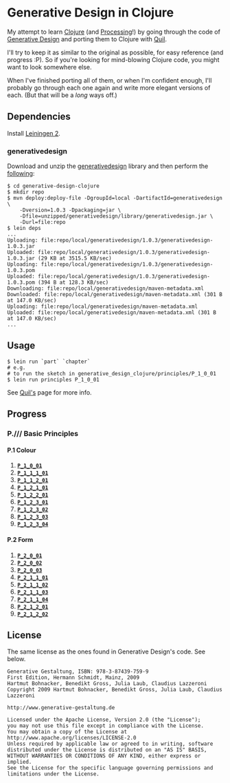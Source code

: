 # Generative Design in Clojure

My attempt to learn [Clojure][] (and [Processing][]!) by going through
the code of [Generative Design][gd] and porting them to Clojure with
[Quil][quil].

I'll try to keep it as similar to the original as possible, for easy
reference (and progress :P). So if you're looking for mind-blowing
Clojure code, you might want to look somewhere else. 

When I've finished porting all of them, or when I'm confident enough,
I'll probably go through each one again and write more elegant versions
of each. (But that will be a *long* ways off.)

## Dependencies

Install [Leiningen 2][lein].

### generativedesign

Download and unzip the [generativedesign][gdlib] library and then 
perform the [following](https://gist.github.com/3062743#gistcomment-366326):

	$ cd generative-design-clojure
    $ mkdir repo
	$ mvn deploy:deploy-file -DgroupId=local -DartifactId=generativedesign \
  	    -Dversion=1.0.3 -Dpackaging=jar \
		-Dfile=unzipped/generativedesign/library/generativedesign.jar \
        -Durl=file:repo
	$ lein deps
    ...
    Uploading: file:repo/local/generativedesign/1.0.3/generativedesign-1.0.3.jar
	Uploaded: file:repo/local/generativedesign/1.0.3/generativedesign-1.0.3.jar (29 KB at 3515.5 KB/sec)
	Uploading: file:repo/local/generativedesign/1.0.3/generativedesign-1.0.3.pom
	Uploaded: file:repo/local/generativedesign/1.0.3/generativedesign-1.0.3.pom (394 B at 128.3 KB/sec)
	Downloading: file:repo/local/generativedesign/maven-metadata.xml
	Downloaded: file:repo/local/generativedesign/maven-metadata.xml (301 B at 147.0 KB/sec)
	Uploading: file:repo/local/generativedesign/maven-metadata.xml
	Uploaded: file:repo/local/generativedesign/maven-metadata.xml (301 B at 147.0 KB/sec)
	...

## Usage

    $ lein run `part` `chapter`
	# e.g.
	# to run the sketch in generative_design_clojure/principles/P_1_0_01
	$ lein run principles P_1_0_01

See [Quil's][quil] page for more info.

[quil]: https://github.com/quil/quil
[gd]: http://www.generative-gestaltung.de/code
[Processing]: http://processing.org
[Clojure]: http://clojure.org
[lein]: https://github.com/technomancy/leiningen
[gdlib]: http://www.generative-gestaltung.de/codes/generativedesign/index.html#download

## Progress

### P./// Basic Principles
#### P.1 Colour
1. [**`P_1_0_01`**](https://github.com/john2x/generative-design-clojure/blob/master/src/generative_design_clojure/principles/P_1_0_01/P_1_0_01.clj)
2. [**`P_1_1_1_01`**](https://github.com/john2x/generative-design-clojure/blob/master/src/generative_design_clojure/principles/P_1_1_1_01/P_1_1_1_01.clj)
3. [**`P_1_1_2_01`**](https://github.com/john2x/generative-design-clojure/blob/master/src/generative_design_clojure/principles/P_1_1_2_01/P_1_1_2_01.clj)
4. [**`P_1_2_1_01`**](https://github.com/john2x/generative-design-clojure/blob/master/src/generative_design_clojure/principles/P_1_2_1_01/P_1_2_1_01.clj)
5. [**`P_1_2_2_01`**](https://github.com/john2x/generative-design-clojure/blob/master/src/generative_design_clojure/principles/P_1_2_2_01/P_1_2_2_01.clj)
6. [**`P_1_2_3_01`**](https://github.com/john2x/generative-design-clojure/blob/master/src/generative_design_clojure/principles/P_1_2_3_01/P_1_2_3_01.clj)
7. [**`P_1_2_3_02`**](https://github.com/john2x/generative-design-clojure/blob/master/src/generative_design_clojure/principles/P_1_2_3_02/P_1_2_3_02.clj)
8. [**`P_1_2_3_03`**](https://github.com/john2x/generative-design-clojure/blob/master/src/generative_design_clojure/principles/P_1_2_3_03/P_1_2_3_03.clj)
9. [**`P_1_2_3_04`**](https://github.com/john2x/generative-design-clojure/blob/master/src/generative_design_clojure/principles/P_1_2_3_04/P_1_2_3_04.clj)

#### P.2 Form
1. [**`P_2_0_01`**](https://github.com/john2x/generative-design-clojure/blob/master/src/generative_design_clojure/principles/P_2_0_01/P_2_0_01.clj)
2. [**`P_2_0_02`**](https://github.com/john2x/generative-design-clojure/blob/master/src/generative_design_clojure/principles/P_2_0_02/P_2_0_02.clj)
3. [**`P_2_0_03`**](https://github.com/john2x/generative-design-clojure/blob/master/src/generative_design_clojure/principles/P_2_0_03/P_2_0_03.clj)
4. [**`P_2_1_1_01`**](https://github.com/john2x/generative-design-clojure/blob/master/src/generative_design_clojure/principles/P_2_1_1_01/P_2_1_1_01.clj)
5. [**`P_2_1_1_02`**](https://github.com/john2x/generative-design-clojure/blob/master/src/generative_design_clojure/principles/P_2_1_1_02/P_2_1_1_02.clj)
6. [**`P_2_1_1_03`**](https://github.com/john2x/generative-design-clojure/blob/master/src/generative_design_clojure/principles/P_2_1_1_03/P_2_1_1_03.clj)
7. [**`P_2_1_1_04`**](https://github.com/john2x/generative-design-clojure/blob/master/src/generative_design_clojure/principles/P_2_1_1_04/P_2_1_1_04.clj)
8. [**`P_2_1_2_01`**](https://github.com/john2x/generative-design-clojure/blob/master/src/generative_design_clojure/principles/P_2_1_2_01/P_2_1_2_01.clj)
9. [**`P_2_1_2_02`**](https://github.com/john2x/generative-design-clojure/blob/master/src/generative_design_clojure/principles/P_2_1_2_02/P_2_1_2_02.clj)

## License

The same license as the ones found in Generative Design's code. See below.

    Generative Gestaltung, ISBN: 978-3-87439-759-9
    First Edition, Hermann Schmidt, Mainz, 2009
    Hartmut Bohnacker, Benedikt Gross, Julia Laub, Claudius Lazzeroni
    Copyright 2009 Hartmut Bohnacker, Benedikt Gross, Julia Laub, Claudius Lazzeroni
    
    http://www.generative-gestaltung.de
    
    Licensed under the Apache License, Version 2.0 (the "License");
    you may not use this file except in compliance with the License.
    You may obtain a copy of the License at http://www.apache.org/licenses/LICENSE-2.0
    Unless required by applicable law or agreed to in writing, software
    distributed under the License is distributed on an "AS IS" BASIS,
    WITHOUT WARRANTIES OR CONDITIONS OF ANY KIND, either express or implied.
    See the License for the specific language governing permissions and
    limitations under the License.

